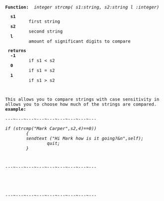 <div class="mw-parser-output"><p><br />
<span id="bfstrncmp"></span>
</p>
<pre><b>Function:</b>  <i>integer strcmp( s1:string, s2:string l :integer)&#160;;</i>
</pre>
<pre>  <b>s1</b>
         first string
  <b>s2</b>
         second string
  <b>l</b>
         amount of significant digits to compare
</pre>
<pre> <b>returns</b>
  <b>-1</b>
         if s1 &lt; s2
  <b>0</b>
         if s1 = s2
  <b>1</b>
         if s1 &gt; s2
</pre>
<p><br />
</p>
<pre>This allows you to compare strings with case sensitivity in place and it
allows you to choose how much of the strings are compared.
<b>example:</b>
<i>
---~---~---~---~---~---~---~---~---
</i></pre><i><pre>if (strcmp("Mark Carper",s2,4)==0))
        {
        sendtext ("Hi Mark how is it going?&amp;n",self);
                quit;
        }
</pre></i><i><p><br />
</p></i><i><pre>---~---~---~---~---~---~---~---~---
</pre></i><i></i><pre><i></i>
</pre>
<p><br />
</p>
<pre>---~---~---~---~---~---~---~---~---
</pre></div>